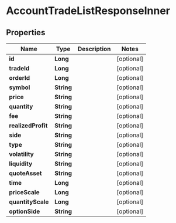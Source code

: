 

# AccountTradeListResponseInner


## Properties

| Name | Type | Description | Notes |
|------------ | ------------- | ------------- | -------------|
|**id** | **Long** |  |  [optional] |
|**tradeId** | **Long** |  |  [optional] |
|**orderId** | **Long** |  |  [optional] |
|**symbol** | **String** |  |  [optional] |
|**price** | **String** |  |  [optional] |
|**quantity** | **String** |  |  [optional] |
|**fee** | **String** |  |  [optional] |
|**realizedProfit** | **String** |  |  [optional] |
|**side** | **String** |  |  [optional] |
|**type** | **String** |  |  [optional] |
|**volatility** | **String** |  |  [optional] |
|**liquidity** | **String** |  |  [optional] |
|**quoteAsset** | **String** |  |  [optional] |
|**time** | **Long** |  |  [optional] |
|**priceScale** | **Long** |  |  [optional] |
|**quantityScale** | **Long** |  |  [optional] |
|**optionSide** | **String** |  |  [optional] |



